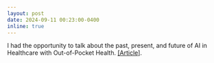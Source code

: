 ```yaml
---
layout: post
date: 2024-09-11 00:23:00-0400
inline: true
---
```


I had the opportunity to talk about the past, present, and future of AI in Healthcare with Out-of-Pocket Health. [[Article]](https://www.outofpocket.health/p/the-engineering-behind-healthcare-llms-with-abridge).
